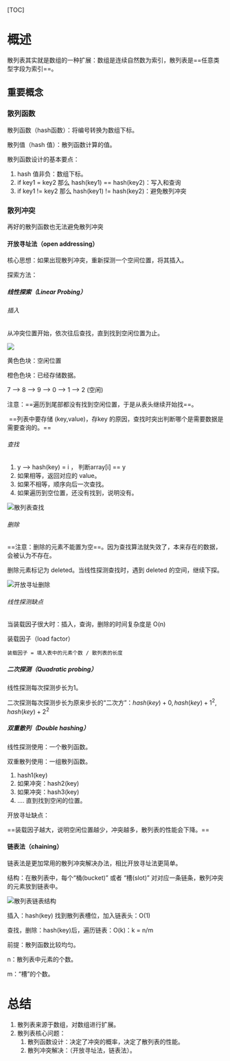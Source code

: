 [TOC]

# 概述

散列表其实就是数组的一种扩展：数组是连续自然数为索引，散列表是==任意类型字段为索引==。

## 重要概念

### 散列函数

散列函数（hash函数）：将编号转换为数组下标。

散列值（hash 值）：散列函数计算的值。

散列函数设计的基本要点：

1. hash 值非负：数组下标。
2. if key1 = key2 那么 hash(key1) == hash(key2)：写入和查询
3. if key1 != key2 那么 hash(key1) != hash(key2)：避免散列冲突

### 散列冲突

再好的散列函数也无法避免散列冲突

#### 开放寻址法（open addressing）

核心思想：如果出现散列冲突，重新探测一个空间位置，将其插入。

探索方法：

##### 线性探索（Linear Probing）

###### 插入

从冲突位置开始，依次往后查找，直到找到空闲位置为止。

![](image/QQ20190706-074436.jpg)

黄色色块：空闲位置

橙色色块：已经存储数据。

7 —> 8 —> 9 —> 0 —> 1 —> 2 (空闲)

注意：==遍历到尾部都没有找到空闲位置，于是从表头继续开始找==。

​			==列表中要存储 (key,value)，存key 的原因，查找时突出判断哪个是需要数据是需要查询的。==



###### 查找

1. y —>  hash(key) = i ， 判断array[i] == y
2. 如果相等，返回对应的 value。
3. 如果不相等，顺序向后一次查找。
4. 如果遍历到空位置，还没有找到，说明没有。

![散列表查找](image/QQ20190706-074855.jpg)

###### 删除

==注意：删除的元素不能置为空==。因为查找算法就失效了，本来存在的数据，会被认为不存在。

删除元素标记为 deleted。当线性探测查找时，遇到 deleted 的空间，继续下探。

![开放寻址删除](image/QQ20190706-075035.jpg)

###### 线性探测缺点

当装载因子很大时：插入，查询，删除的时间复杂度是 O(n)

装载因子（load factor）

```
装载因子 = 填入表中的元素个数 / 散列表的长度
```



##### 二次探测（Quadratic probing）

线性探测每次探测步长为1。

二次探测每次探测步长为原来步长的“二次方”：$hash(key) + 0,hash(key) + 1^2 ,hash(key) + 2^2$

##### 双重散列（Double hashing）

线性探测使用：一个散列函数。

双重散列使用：一组散列函数。

1. hash1(key) 
2. 如果冲突：hash2(key)
3. 如果冲突：hash3(key)
4. …. 直到找到空闲的位置。

开放寻址缺点：

==装载因子越大，说明空闲位置越少，冲突越多，散列表的性能会下降。==

#### 链表法（chaining）

链表法是更加常用的散列冲突解决办法，相比开放寻址法更简单。

结构：在散列表中，每个“桶(bucket)” 或者 “槽(slot)”  对对应一条链条，散列冲突的元素放到链表中。

![散列表链表结构](image/QQ20190706-075230.jpg)

插入：hash(key)  找到散列表槽位，加入链表头：O(1)

查找，删除：hash(key)后，遍历链表：O(k)：k = n/m

前提：散列函数比较均匀。

n：散列表中元素的个数。

m：“槽”的个数。

# 总结

1. 散列表来源于数组，对数组进行扩展。
2. 散列表核心问题：
   1. 散列函数设计：决定了冲突的概率，决定了散列表的性能。
   2. 散列冲突解决：（开放寻址法，链表法）。
